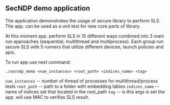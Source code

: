 ## SecNDP demo application

The application demonstrates the usage of secure library to perform SLS. The app. can be used
as a unit test for new core parts of library.

At this moment app. perform SLS in 15 different ways combined into 3 main run approaches
(sequential, multithread and multiprocess). Each group run secure SLS with 5 runners that utilize different
devices, launch policies and apis.

To run app use next command:

```shell
./secndp_demo <num_instances> <root_path> <indices_name> <tag>
```

`num_instances` -- number of thread of processes for multithread/process tests
`root_path` -- path to a folder with embedding tables
`indices_name` -- name of indices set that located in the root_path
`tag` -- is this args is set the app. will use MAC to verifies SLS result.